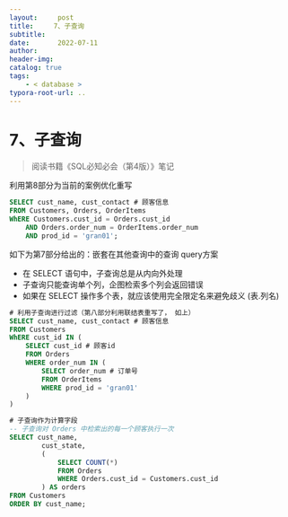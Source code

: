 ```yaml
---
layout:     post
title:     7、子查询
subtitle:  
date:       2022-07-11
author:     
header-img: 
catalog: true
tags:
    - < database >
typora-root-url: ..
---
```




# 7、子查询

> 阅读书籍《SQL必知必会（第4版）》笔记

利用第8部分为当前的案例优化重写

```sql
SELECT cust_name, cust_contact # 顾客信息
FROM Customers, Orders, OrderItems
WhERE Customers.cust_id = Orders.cust_id
	AND Orders.order_num = OrderItems.order_num
	AND prod_id = 'gran01';
```



如下为第7部分给出的：嵌套在其他查询中的查询 query方案

- 在 SELECT 语句中，子查询总是从内向外处理
- 子查询只能查询单个列，企图检索多个列会返回错误
- 如果在 SELECT 操作多个表，就应该使用完全限定名来避免歧义 (表.列名)

```sql
# 利用子查询进行过滤（第八部分利用联结表重写了， 如上）
SELECT cust_name, cust_contact # 顾客信息
FROM Customers
WhERE cust_id IN (
    SELECT cust_id # 顾客id
    FROM Orders
    WHERE order_num IN (
        SELECT order_num # 订单号
        FROM OrderItems
        WHERE prod_id = 'gran01'
    )
)
```

```sql
# 子查询作为计算字段
-- 子查询对 Orders 中检索出的每一个顾客执行一次
SELECT cust_name, 
		cust_state,
		(
            SELECT COUNT(*)
            FROM Orders
            WHERE Orders.cust_id = Customers.cust_id
        ) AS orders
FROM Customers
ORDER BY cust_name;
```



